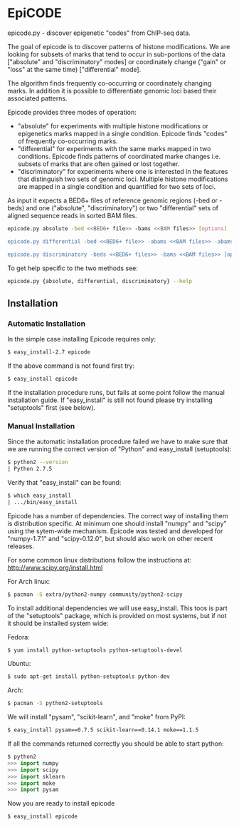 EpiCODE
=======

epicode.py - discover epigenetic "codes" from ChIP-seq data.

The goal of epicode is to discover patterns of histone modifications.
We are looking for subsets of marks that tend to occur in sub-portions 
of the data ["absolute" and "discriminatory" modes] or coordinately 
change ("gain" or "loss" at the same time) ["differential" mode]. 
    
The algorithm finds frequently co-occurring or coordinately changing marks. 
In addition it is possible to differentiate genomic loci based their 
associated patterns.
    
Epicode provides three modes of operation:

* "absolute" for experiments with multiple histone modifications or 
epigenetics marks mapped in a single condition. Epicode finds "codes" 
of frequently co-occurring marks. 
* "differential" for experiments with the same marks mapped in two conditions.
Epicode finds patterns of coordinated marke changes i.e. subsets of marks
that are often gained or lost together.
* "discriminatory" for experiments where one is interested in the features
that distinguish two sets of genomic loci. Multiple histone modifications 
are mapped in a single condition and quantified for two sets of loci.

As input it expects a BED6+ files of reference genomic regions (-bed or -beds)
and one ("absolute", "discriminatory") or two "differential" sets of aligned 
sequence reads in sorted BAM files.

```bash
epicode.py absolute -bed <<BED6+ file>> -bams <<BAM files>> [options]

epicode.py differential -bed <<BED6+ file>> -abams <<BAM files>> -abams <<BAM files>> [options]

epicode.py discriminatory -beds <<BED6+ files>> -bams <<BAM files>> [options]
```


To get help specific to the two methods see:

```bash
epicode.py {absolute, differential, discriminatory} --help
```


Installation
------------


### Automatic Installation

In the simple case installing Epicode requires only:

```bash
$ easy_install-2.7 epicode
```

If the above command is not found first try:

```bash
$ easy_install epicode
```

If the installation procedure runs, but fails at some point follow the manual installation guide.
If "easy_install" is still not found please try installing "setuptools" first (see below). 


### Manual Installation

Since the automatic installation procedure failed we have to make sure that we are running the correct 
version of "Python" and easy_install (setuptools):

```bash
$ python2 --version
| Python 2.7.5
```

Verify that "easy_install" can be found:

```bash
$ which easy_install
| .../bin/easy_install
```


Epicode has a number of dependencies. The correct way of installing them is distribution specific.
At minimum one should install "numpy" and "scipy" using the sytem-wide mechanism. Epicode was 
tested and developed for "numpy-1.7.1" and "scipy-0.12.0", but should also work on other recent
releases.

For some common linux distributions follow the instructions at: http://www.scipy.org/install.html 

For Arch linux:

```bash
$ pacman -S extra/python2-numpy community/python2-scipy 
````

To install additional dependencies we will use easy_install. This toos is part of the "setuptools" package, 
which is provided on most systems, but if not it should be installed system wide:

Fedora: 

```bash
$ yum install python-setuptools python-setuptools-devel
```

Ubuntu:

```bash
$ sudo apt-get install python-setuptools python-dev
```

Arch:

```bash
$ pacman -S python2-setuptools
```


We will install "pysam", "scikit-learn", and "moke" from PyPI:

```bash
$ easy_install pysam==0.7.5 scikit-learn==0.14.1 moke==1.1.5
```



If all the commands returned correctly you should be able to start python:

```python
$ python2
>>> import numpy
>>> import scipy
>>> import sklearn
>>> import moke
>>> import pysam
```

Now you are ready to install epicode

```bash
$ easy_install epicode
```
